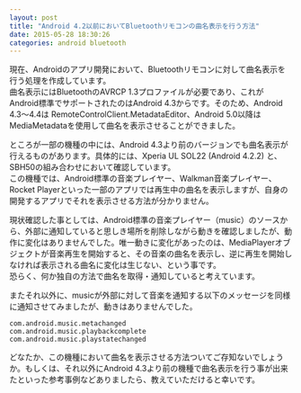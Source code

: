 ```yaml
---
layout: post
title: "Android 4.2以前においてBluetoothリモコンの曲名表示を行う方法"
date: 2015-05-28 18:30:26
categories: android bluetooth
---
```

<p>現在、Androidのアプリ開発において、Bluetoothリモコンに対して曲名表示を行う処理を作成しています。<br>
曲名表示にはBluetoothのAVRCP 1.3プロファイルが必要であり、これがAndroid標準でサポートされたのはAndroid 4.3からです。そのため、Android 4.3～4.4は RemoteControlClient.MetadataEditor、Android 5.0以降はMediaMetadataを使用して曲名を表示させることができました。</p>

<p>ところが一部の機種の中には、Android 4.3より前のバージョンでも曲名表示が行えるものがあります。具体的には、Xperia UL SOL22 (Android 4.2.2) と、SBH50の組み合わせにおいて確認しています。<br>
この機種では、Android標準の音楽プレイヤー、Walkman音楽プレイヤー、Rocket Playerといった一部のアプリでは再生中の曲名を表示しますが、自身の開発するアプリでそれを表示させる方法が分かりません。</p>

<p>現状確認した事としては、Android標準の音楽プレイヤー（music）のソースから、外部に通知していると思しき場所を削除しながら動きを確認しましたが、動作に変化はありませんでした。唯一動きに変化があったのは、MediaPlayerオブジェクトが音楽再生を開始すると、その音楽の曲名を表示し、逆に再生を開始しなければ表示される曲名に変化は生じない、という事です。<br>
恐らく、何か独自の方法で曲名を取得・通知していると考えています。</p>

<p>またそれ以外に、musicが外部に対して音楽を通知する以下のメッセージを同様に通知させてみましたが、動きはありませんでした。</p>

<pre><code>com.android.music.metachanged
com.android.music.playbackcomplete
com.android.music.playstatechanged
</code></pre>

<p>どなたか、この機種において曲名を表示させる方法ついてご存知ないでしょうか。もしくは、それ以外にAndroid 4.3より前の機種で曲名表示を行う事が出来たといった参考事例などありましたら、教えていただけると幸いです。</p>
